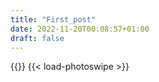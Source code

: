 ```yaml
---
title: "First_post"
date: 2022-11-20T00:08:57+01:00
draft: false
---
```


{{<gallery dir="/img/test/" hover-effect="none" caption-effect="appear" />}} {{< load-photoswipe >}}